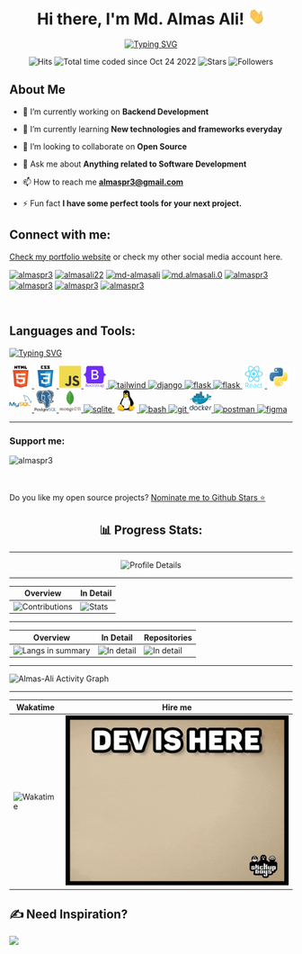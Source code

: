 <h1 align="center">Hi there, I'm Md. Almas Ali! <img src="https://raw.githubusercontent.com/Almas-Ali/Almas-Ali/master/static/wave.gif"
    width="30px" height="30px"></h1>
<!-- <h3 align="center">Passionate Software Engineer | Open Source Enthusiast</h3> -->

<p align="center">
<a href="https://github.com/Almas-Ali"><img src="https://readme-typing-svg.demolab.com?font=Fira+Code&weight=600&duration=2000&pause=1000&center=true&width=435&lines=Passionate+Software+Engineer;Open+Source+Enthusiast" alt="Typing SVG" /></a>
</p>

<div align="center">

![Hits](https://hits.seeyoufarm.com/api/count/incr/badge.svg?url=https%3A%2F%2Fgithub.com%2FAlmas-Ali&count_bg=%2379C83D&title_bg=%23555555&icon=github.svg&icon_color=%23E7E7E7&title=Hits&edge_flat=false)
![Total time coded since Oct 24 2022](https://wakatime.com/badge/user/168edf9f-71dc-49cc-bf77-592d9c9d4eed.svg)
![Stars](https://img.shields.io/github/stars/Almas-Ali?label=Stars&style=social)
![Followers](https://img.shields.io/github/followers/Almas-Ali?label=Followers&style=social)

</div>

## About Me

- 🔭 I’m currently working on **Backend Development**

- 🌱 I’m currently learning **New technologies and frameworks everyday**

- 👯 I’m looking to collaborate on **Open Source**

- 💬 Ask me about **Anything related to Software Development**

- 📫 How to reach me **almaspr3@gmail.com**

- ⚡ Fun fact **I have some perfect tools for your next project.**

## Connect with me:

[Check my portfolio website](https://almasali.net "Almas Ali Portfolio") or check my other social media account here.

<p align="left">
<a href="https://dev.to/almaspr3" target="blank"><img align="center" src="https://raw.githubusercontent.com/rahuldkjain/github-profile-readme-generator/master/src/images/icons/Social/devto.svg" alt="almaspr3" height="30" width="40" /></a>
<a href="https://twitter.com/almasali22" target="blank"><img align="center" src="https://raw.githubusercontent.com/rahuldkjain/github-profile-readme-generator/master/src/images/icons/Social/twitter.svg" alt="almasali22" height="30" width="40" /></a>
<a href="https://linkedin.com/in/md-almasali" target="blank"><img align="center" src="https://raw.githubusercontent.com/rahuldkjain/github-profile-readme-generator/master/src/images/icons/Social/linked-in-alt.svg" alt="md-almasali" height="30" width="40" /></a>
<a href="https://fb.com/md.almasali.0" target="blank"><img align="center" src="https://raw.githubusercontent.com/rahuldkjain/github-profile-readme-generator/master/src/images/icons/Social/facebook.svg" alt="md.almasali.0" height="30" width="40" /></a>
<a href="https://instagram.com/almaspr3" target="blank"><img align="center" src="https://raw.githubusercontent.com/rahuldkjain/github-profile-readme-generator/master/src/images/icons/Social/instagram.svg" alt="almaspr3" height="30" width="40" /></a>
<a href="https://www.hackerrank.com/almaspr3" target="blank"><img align="center" src="https://raw.githubusercontent.com/rahuldkjain/github-profile-readme-generator/master/src/images/icons/Social/hackerrank.svg" alt="almaspr3" height="30" width="40" /></a>
<a href="https://codeforces.com/profile/almaspr3" target="blank"><img align="center" src="https://raw.githubusercontent.com/rahuldkjain/github-profile-readme-generator/master/src/images/icons/Social/codeforces.svg" alt="almaspr3" height="30" width="40" /></a>
<a href="https://www.leetcode.com/almaspr3" target="blank"><img align="center" src="https://raw.githubusercontent.com/rahuldkjain/github-profile-readme-generator/master/src/images/icons/Social/leet-code.svg" alt="almaspr3" height="30" width="40" /></a>
</p>

<br>

## Languages and Tools:

<a href="https://github.com/Almas-Ali"><img src="https://readme-typing-svg.demolab.com?font=Tektur&pause=3000&random=false&width=600&lines=Transforming+ideas+into+innovation%2C+one+line+of+Python+at+a+time." alt="Typing SVG" /></a>

<a href="https://www.w3.org/html/" target="_blank"> <img
    src="https://raw.githubusercontent.com/devicons/devicon/master/icons/html5/html5-original-wordmark.svg" alt="html5"
    width="40" height="40" /> </a>
<a href="https://www.w3schools.com/css/" target="_blank"> <img
    src="https://raw.githubusercontent.com/devicons/devicon/master/icons/css3/css3-original-wordmark.svg" alt="css3"
    width="40" height="40" /> </a>
<a href="https://developer.mozilla.org/en-US/docs/Web/JavaScript" target="_blank"> <img
    src="https://raw.githubusercontent.com/devicons/devicon/master/icons/javascript/javascript-original.svg"
    alt="javascript" width="40" height="40" /> </a>
<a href="https://getbootstrap.com" target="_blank"> <img
    src="https://raw.githubusercontent.com/devicons/devicon/master/icons/bootstrap/bootstrap-plain-wordmark.svg"
    alt="bootstrap" width="40" height="40" /> </a>
<a href="https://tailwindcss.com/" target="_blank"> <img src="https://www.vectorlogo.zone/logos/tailwindcss/tailwindcss-icon.svg" alt="tailwind" width="40" height="40"/> </a>
<a href="https://www.djangoproject.com/" target="_blank"> <img
    src="https://cdn.worldvectorlogo.com/logos/django.svg" alt="django" width="40" height="40" /> </a>
<a href="https://flask.palletsprojects.com/" target="_blank"> <img
    src="https://www.vectorlogo.zone/logos/pocoo_flask/pocoo_flask-icon.svg" alt="flask" width="40" height="40" /> </a>
<a href="https://fastapi.tiangolo.com/" target="_blank"> <img
    src="https://cdn.jsdelivr.net/gh/devicons/devicon/icons/fastapi/fastapi-original.svg" alt="flask" width="40"
    height="40" /> </a>
<a href="https://reactjs.org/" target="_blank"> <img
    src="https://raw.githubusercontent.com/devicons/devicon/master/icons/react/react-original-wordmark.svg" alt="react"
    width="40" height="40" /> </a>
<a href="https://www.python.org" target="_blank"> <img
    src="https://raw.githubusercontent.com/devicons/devicon/master/icons/python/python-original.svg" alt="python"
    width="40" height="40" /> </a>
<a href="https://www.mysql.com/" target="_blank"> <img
    src="https://raw.githubusercontent.com/devicons/devicon/master/icons/mysql/mysql-original-wordmark.svg" alt="mysql"
    width="40" height="40" /> </a>
<a href="https://www.postgresql.org" target="_blank"> <img
    src="https://raw.githubusercontent.com/devicons/devicon/master/icons/postgresql/postgresql-original-wordmark.svg"
    alt="postgresql" width="40" height="40" /> </a>
<a href="https://www.mongodb.com/" target="_blank"> <img
    src="https://raw.githubusercontent.com/devicons/devicon/master/icons/mongodb/mongodb-original-wordmark.svg"
    alt="mongodb" width="40" height="40" /> </a>
<a href="https://www.sqlite.org/" target="_blank"> <img
    src="https://www.vectorlogo.zone/logos/sqlite/sqlite-icon.svg" alt="sqlite" width="40" height="40" /> </a>
<a href="https://www.linux.org/" target="_blank"> <img
    src="https://raw.githubusercontent.com/devicons/devicon/master/icons/linux/linux-original.svg" alt="linux"
    width="40" height="40" /> </a>
<a href="https://www.gnu.org/software/bash/" target="_blank"> <img
    src="https://www.vectorlogo.zone/logos/gnu_bash/gnu_bash-icon.svg" alt="bash" width="40" height="40" />
</a>
<a href="https://git-scm.com/" target="_blank"> <img
    src="https://www.vectorlogo.zone/logos/git-scm/git-scm-icon.svg" alt="git" width="40" height="40" /> </a>
<a href="https://www.docker.com/" target="_blank"> <img
    src="https://raw.githubusercontent.com/devicons/devicon/master/icons/docker/docker-original-wordmark.svg"
    alt="docker" width="40" height="40" /> </a>
<a href="https://postman.com" target="_blank"> <img src="https://www.vectorlogo.zone/logos/getpostman/getpostman-icon.svg" alt="postman" width="40" height="40"/> </a>
<a href="https://www.figma.com/" target="_blank"> <img src="https://www.vectorlogo.zone/logos/figma/figma-icon.svg" alt="figma" width="40" height="40"/> </a>

<hr>

<h3 align="left">Support me:</h3>
<p><a href="https://www.buymeacoffee.com/almaspr3"> <img align="left" src="https://cdn.buymeacoffee.com/buttons/v2/default-yellow.png" height="50" width="210" alt="almaspr3" /></a>
</p>
<br>
<br>
<br>

<p>
Do you like my open source projects? <a href='https://stars.github.com/nominate/'>Nominate me to Github Stars
⭐</a>
</p>


<h2 align="center">📊 Progress Stats:</h2>

---

<p align="center">
<img src="https://github-profile-summary-cards.vercel.app/api/cards/profile-details?username=Almas-Ali&theme=tokyonight" alt="Profile Details"/>
</p>

<p align="center">

---

| Overview | In Detail |
|--------|----------|
| ![Contributions](https://streak-stats.demolab.com?user=Almas-Ali&theme=tokyonight) | ![Stats](https://github-readme-stats.vercel.app/api?username=Almas-Ali&show_icons=true&theme=tokyonight&include_all_commits=true&count_private=true) |

---

| Overview | In Detail | Repositories |
|--------|----------|-------------------|
| ![Langs in summary](https://github-readme-stats.vercel.app/api/top-langs/?username=Almas-Ali&theme=tokyonight) | ![In detail](https://api.githubtrends.io/user/svg/Almas-Ali/langs?time_range=all_time&include_private=True&group=public&theme=synthwaves) | ![In detail](https://api.githubtrends.io/user/svg/Almas-Ali/repos?time_range=all_time&include_private=true&theme=synthwaves) |

---

</p>


![Almas-Ali Activity Graph](https://github-readme-activity-graph.vercel.app/graph?username=Almas-Ali&theme=vue) 

---


| Wakatime | Hire me |
|----------|---------|
| ![Wakatime](https://github-readme-stats.vercel.app/api/wakatime?username=almaspr3&theme=transparent&show_owner=true) | ![dev is here](static/dev-is-here.gif) |


## ✍️ Need Inspiration?

![](https://quotes-github-readme.vercel.app/api?type=horizontal&theme=radical)

